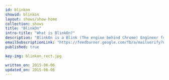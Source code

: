 ```yaml
---
id: blinkon
showid: blinkon
layout: shows/show-home
collection: shows
title: "BlinkOn"
intro-title: "What is BlinkOn?"
description: "BlinkOn is a Blink (The engine behind Chrome) Engineer focused event to discuss with other Blink Engineers the future of the platform and where it is going."
emailSubscriptionLink: "https://feedburner.google.com/fb/a/mailverify?uri=blinkon&amp;loc=en_US"
published: true

key-img: blinkon_rect.jpg

written_on: 2015-06-06
updated_on: 2015-06-06
---
```

